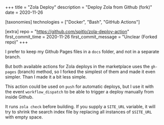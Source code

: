 +++
title = "Zola Deploy"
description = "Deploy Zola from Github (fork)"
date = 2020-11-26

[taxonomies]
technologies = ["Docker", "Bash", "GitHub Actions"]

[extra]
repo = "https://github.com/spitlo/zola-deploy-action"
first_commit_time = 2020-11-26
first_commit_message = "Unclear (Forked repo)"
+++

I prefer to keep my Github Pages files in a `docs` folder, and not in a separate branch.

But both available actions for Zola deploys in the marketplace uses the `gh-pages` (branch) method, so I forked the simplest of them and made it even simpler. Than I made it a bit less simple.

This action could be used on `push` for automatic deploys, but I use it with the event `workflow_dispatch` to be able to trigger a deploy manually from inside Github.

It runs `zola check` before building. If you supply a `SITE_URL` variable, it will try to shrink the search index file by replacing all instances of `$SITE_URL` with empty space.
